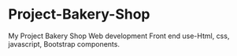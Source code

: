# Project-Bakery-Shop
My Project Bakery Shop Web development Front end use-Html, css, javascript, Bootstrap components.
